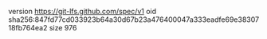version https://git-lfs.github.com/spec/v1
oid sha256:847fd77cd033923b64a30d67b23a476400047a333eadfe69e3830718fb764ea2
size 976
